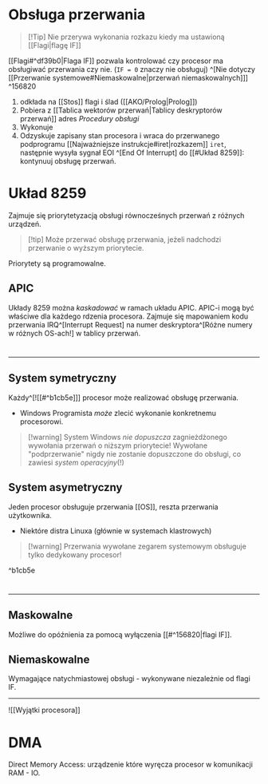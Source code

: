 # Obsługa przerwania
>[!Tip] Nie przerywa wykonania rozkazu kiedy ma ustawioną [[Flagi|flagę IF]]

[[Flagi#^df39b0|Flaga IF]] pozwala kontrolować czy procesor ma obsługiwać przerwania czy nie. (`IF = 0` znaczy nie obsługuj) ^[Nie dotyczy [[Przerwanie systemowe#Niemaskowalne|przerwań niemaskowalnych]]] ^156820

1. odkłada na [[Stos]] flagi i ślad ([[AKO/Prolog|Prolog]])
2. Pobiera z [[Tablica wektorów przerwań|Tablicy deskryptorów przerwań]] adres *Procedury obsługi*
3. Wykonuje
4. Odzyskuje zapisany stan procesora i wraca do przerwanego podprogramu [[Najważniejsze instrukcje#iret|rozkazem]] `iret`, następnie wysyła sygnał EOI ^[End Of Interrupt] do [[#Układ 8259]]: kontynuuj obsługę przerwań.

# Układ 8259
Zajmuje się priorytetyzacją obsługi równocześnych przerwań z różnych urządzeń.
>[!tip] Może przerwać obsługę przerwania, jeżeli nadchodzi przerwanie o wyższym priorytecie.

Priorytety są programowalne.

## APIC
Układy 8259 można *kaskadować* w ramach układu APIC. APIC-i mogą być właściwe dla każdego rdzenia procesora. 
Zajmuje się mapowaniem kodu przerwania IRQ^[Interrupt Request] na numer deskryptora^[Różne numery w różnych OS-ach!] w tablicy przerwań.

# 
---
## System symetryczny
Każdy^[![[#^b1cb5e]]] procesor może realizować obsługę przerwania.
- Windows
Programista *może* zlecić wykonanie konkretnemu procesorowi.

>[!warning] System Windows *nie dopuszcza* zagnieżdżonego wywołania przerwań o niższym priorytecie!
>Wywołane "podprzerwanie" nigdy nie zostanie dopuszczone do obsługi, co zawiesi *system operacyjny*(!)
## System asymetryczny
Jeden procesor obsługuje przerwania [[OS]], reszta przerwania użytkownika.
- Niektóre distra Linuxa (głównie w systemach klastrowych)

>[!warning] Przerwania wywołane zegarem systemowym obsługuje tylko dedykowany procesor!

^b1cb5e

# 
---
## Maskowalne
Możliwe do opóźnienia za pomocą wyłączenia [[#^156820|flagi IF]].
## Niemaskowalne
Wymagające natychmiastowej obsługi - wykonywane niezależnie od flagi IF.

---

![[Wyjątki procesora]]
# DMA
Direct Memory Access: urządzenie które wyręcza procesor w komunikacji RAM - IO. 